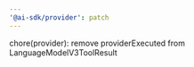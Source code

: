 ```yaml
---
'@ai-sdk/provider': patch
---
```


chore(provider): remove providerExecuted from LanguageModelV3ToolResult
